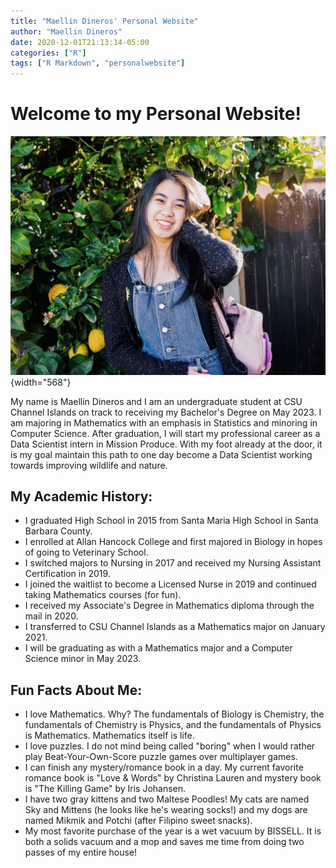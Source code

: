 ```yaml
---
title: "Maellin Dineros' Personal Website"
author: "Maellin Dineros"
date: 2020-12-01T21:13:14-05:00
categories: ["R"]
tags: ["R Markdown", "personalwebsite"]
---
```


# Welcome to my Personal Website!

![](images/IMG_1844-01.jpeg){width="568"}

My name is Maellin Dineros and I am an undergraduate student at CSU Channel Islands on track to receiving my Bachelor's Degree on May 2023. I am majoring in Mathematics with an emphasis in Statistics and minoring in Computer Science. After graduation, I will start my professional career as a Data Scientist intern in Mission Produce. With my foot already at the door, it is my goal maintain this path to one day become a Data Scientist working towards improving wildlife and nature.

## My Academic History:

-   I graduated High School in 2015 from Santa Maria High School in Santa Barbara County.
-   I enrolled at Allan Hancock College and first majored in Biology in hopes of going to Veterinary School.
-   I switched majors to Nursing in 2017 and received my Nursing Assistant Certification in 2019.
-   I joined the waitlist to become a Licensed Nurse in 2019 and continued taking Mathematics courses (for fun).
-   I received my Associate's Degree in Mathematics diploma through the mail in 2020.
-   I transferred to CSU Channel Islands as a Mathematics major on January 2021.
-   I will be graduating as with a Mathematics major and a Computer Science minor in May 2023.

## Fun Facts About Me:

-   I love Mathematics. Why? The fundamentals of Biology is Chemistry, the fundamentals of Chemistry is Physics, and the fundamentals of Physics is Mathematics. Mathematics itself is life.
-   I love puzzles. I do not mind being called "boring" when I would rather play Beat-Your-Own-Score puzzle games over multiplayer games.
-   I can finish any mystery/romance book in a day. My current favorite romance book is "Love & Words" by Christina Lauren and mystery book is "The Killing Game" by Iris Johansen.
-   I have two gray kittens and two Maltese Poodles! My cats are named Sky and Mittens (he looks like he's wearing socks!) and my dogs are named Mikmik and Potchi (after Filipino sweet snacks).
-   My most favorite purchase of the year is a wet vacuum by BISSELL. It is both a solids vacuum and a mop and saves me time from doing two passes of my entire house!
